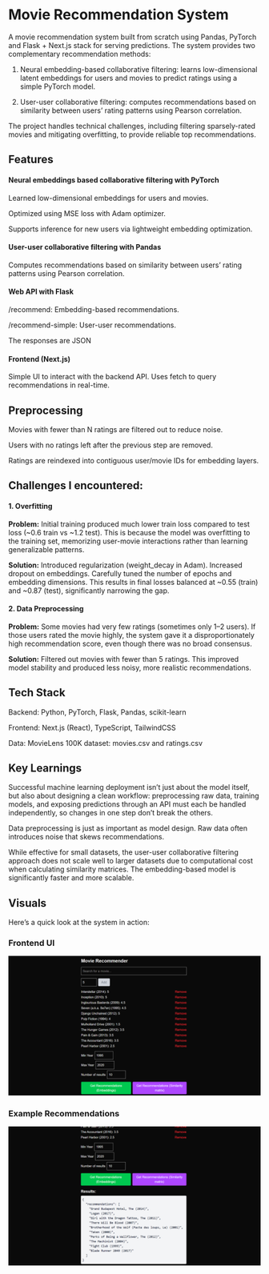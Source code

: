 # Movie Recommendation System

A movie recommendation system built from scratch using Pandas, PyTorch and Flask + Next.js stack for serving predictions. The system provides two complementary recommendation methods: 

1. Neural embedding-based collaborative filtering: learns low-dimensional latent embeddings for users and movies to predict ratings using a simple PyTorch model.

2. User-user collaborative filtering: computes recommendations based on similarity between users’ rating patterns using Pearson correlation.

The project handles technical challenges, including filtering sparsely-rated movies and mitigating overfitting, to provide reliable top recommendations.

## Features

#### Neural embeddings based collaborative filtering with PyTorch 

Learned low-dimensional embeddings for users and movies. 

Optimized using MSE loss with Adam optimizer.

Supports inference for new users via lightweight embedding optimization. 

#### User-user collaborative filtering with Pandas

Computes recommendations based on similarity between users’ rating patterns using Pearson correlation.

#### Web API with Flask

/recommend: Embedding-based recommendations. 

/recommend-simple: User-user recommendations. 

The responses are JSON

#### Frontend (Next.js)

Simple UI to interact with the backend API. Uses fetch to query recommendations in real-time.

## Preprocessing

Movies with fewer than N ratings are filtered out to reduce noise. 

Users with no ratings left after the previous step are removed.

Ratings are reindexed into contiguous user/movie IDs for embedding layers.

## Challenges I encountered:

#### 1. Overfitting 

**Problem:** Initial training produced much lower train loss compared to test loss (~0.6 train vs ~1.2 test). This is because the model was overfitting to the training set, memorizing user-movie interactions rather than learning generalizable patterns. 

**Solution:** Introduced regularization (weight_decay in Adam). Increased dropout on embeddings. Carefully tuned the number of epochs and embedding dimensions. This results in final losses balanced at ~0.55 (train) and ~0.87 (test), significantly narrowing the gap.

#### 2. Data Preprocessing

**Problem:** Some movies had very few ratings (sometimes only 1–2 users). If those users rated the movie highly, the system gave it a disproportionately high recommendation score, even though there was no broad consensus. 

**Solution:** Filtered out movies with fewer than 5 ratings. This improved model stability and produced less noisy, more realistic recommendations.


## Tech Stack

Backend: Python, PyTorch, Flask, Pandas, scikit-learn 

Frontend: Next.js (React), TypeScript, TailwindCSS

Data: MovieLens 100K dataset: movies.csv and ratings.csv 

## Key Learnings

Successful machine learning deployment isn’t just about the model itself, but also about designing a clean workflow: preprocessing raw data, training models, and exposing predictions through an API must each be handled independently, so changes in one step don’t break the others.

Data preprocessing is just as important as model design. Raw data often introduces noise that skews recommendations. 

While effective for small datasets, the user-user collaborative filtering approach does not scale well to larger datasets due to computational cost when calculating similarity matrices. The embedding-based model is significantly faster and more scalable.

## Visuals

Here’s a quick look at the system in action:

### Frontend UI
![Recommendation UI](./images/UI.png)

### Example Recommendations
![Example Recommendations](./images/recommendations.png)